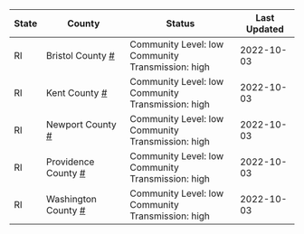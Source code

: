 State | County | Status | Last Updated
--- | --- | --- | --- 
RI | Bristol County <a href="#bristol_county">#</a> | <a name="bristol_county"></a>Community Level: low<br/>Community Transmission: high | 2022-10-03
RI | Kent County <a href="#kent_county">#</a> | <a name="kent_county"></a>Community Level: low<br/>Community Transmission: high | 2022-10-03
RI | Newport County <a href="#newport_county">#</a> | <a name="newport_county"></a>Community Level: low<br/>Community Transmission: high | 2022-10-03
RI | Providence County <a href="#providence_county">#</a> | <a name="providence_county"></a>Community Level: low<br/>Community Transmission: high | 2022-10-03
RI | Washington County <a href="#washington_county">#</a> | <a name="washington_county"></a>Community Level: low<br/>Community Transmission: high | 2022-10-03

